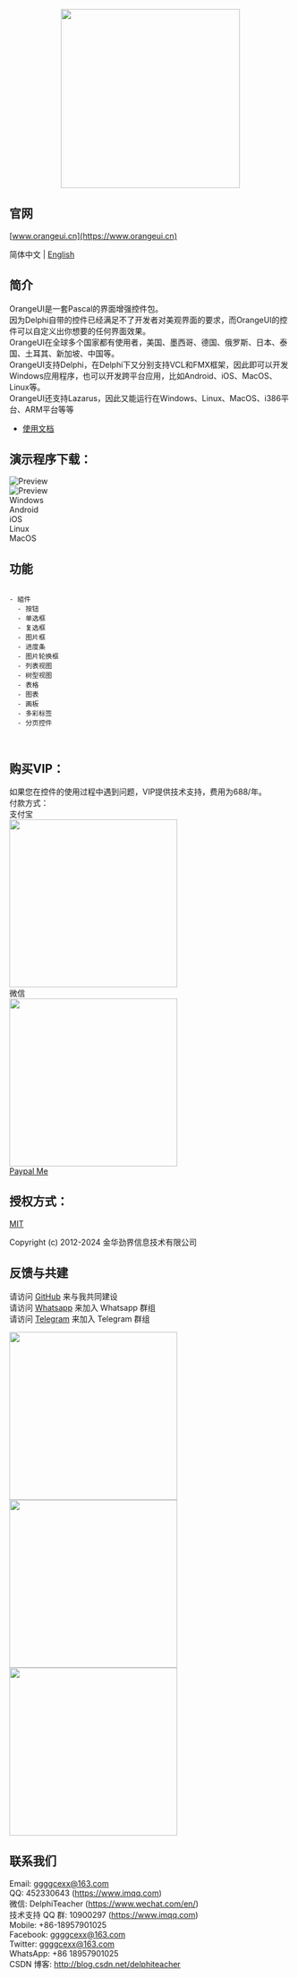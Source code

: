 <p align="center">
  <img width="320" src="https://github.com/DelphiTeacher/OrangeUI4Lazarus/blob/main/orangeui.png">
</p>


## 官网
[www.orangeui.cn](https://www.orangeui.cn)

简体中文 | [English](./README.md)



## 简介

OrangeUI是一套Pascal的界面增强控件包。  
因为Delphi自带的控件已经满足不了开发者对美观界面的要求，而OrangeUI的控件可以自定义出你想要的任何界面效果。  
OrangeUI在全球多个国家都有使用者，美国、墨西哥、德国、俄罗斯、日本、泰国、土耳其、新加坡、中国等。  
OrangeUI支持Delphi，在Delphi下又分别支持VCL和FMX框架，因此即可以开发Windows应用程序，也可以开发跨平台应用，比如Android、iOS、MacOS、Linux等。  
OrangeUI还支持Lazarus，因此又能运行在Windows、Linux、MacOS、i386平台、ARM平台等等  


- [使用文档](https://www.orangeui.cn/components/install)


## 演示程序下载：
![Preview](https://github.com/DelphiTeacher/OrangeUI4Lazarus/blob/main/preview-pc-1.png)  
![Preview](https://github.com/DelphiTeacher/OrangeUI4Lazarus/blob/main/preview-pc-2.png)  
Windows  
Android  
iOS  
Linux  
MacOS  



## 功能

```

- 組件
  - 按钮
  - 单选框
  - 复选框
  - 图片框
  - 进度条
  - 图片轮换框
  - 列表视图
  - 树型视图
  - 表格
  - 图表
  - 画板
  - 多彩标签
  - 分页控件



```




## 购买VIP：
如果您在控件的使用过程中遇到问题，VIP提供技术支持，费用为688/年。  
付款方式：  
支付宝  
<img src="https://github.com/DelphiTeacher/OrangeUI4Lazarus/blob/main/alipay_barcode.jpg" width="300" />  
微信    
<img src="https://github.com/DelphiTeacher/OrangeUI4Lazarus/blob/main/wechatpay_barcode.png" width="300" />    
[Paypal Me](https://www.paypal.me/DelphiTeacher)  


## 授权方式：
[MIT](https://github.com/DelphiTeacher/OrangeUI4Lazarus/blob/master/LICENSE)

Copyright (c) 2012-2024 金华劲界信息技术有限公司  




## 反馈与共建

请访问 [GitHub](https://github.com/DelphiTeacher/OrangeUI4Lazarus) 来与我共同建设  
请访问 [Whatsapp](https://chat.whatsapp.com/HnsO8lr9nHGHMAZCUiJZtR) 来加入 Whatsapp 群组  
请访问 [Telegram](https://t.me/+ucRAUnwMlnxiZWU1) 来加入 Telegram 群组

<div>
  <img data-type="orangeui_qqgroup" src="https://github.com/DelphiTeacher/OrangeUI4Lazarus/blob/main/orangeui_qqgroup_qrcode.jpg" width="300" />
  <img data-type="delphi_mp" src="https://github.com/DelphiTeacher/OrangeUI4Lazarus/blob/main/delphi_mp_qrcode.jpg" width="300" />
  <img data-type="my_wechat" src="https://github.com/DelphiTeacher/OrangeUI4Lazarus/blob/main/my_wechat_qrcode.jpg" width="300" />
</div>



## 联系我们

Email: ggggcexx@163.com  
QQ: 452330643 (https://www.imqq.com)  
微信: DelphiTeacher (https://www.wechat.com/en/)  
技术支持 QQ 群: 10900297 (https://www.imqq.com)  
Mobile: +86-18957901025  
Facebook: ggggcexx@163.com  
Twitter: ggggcexx@163.com  
WhatsApp: +86 18957901025  
CSDN 博客: http://blog.csdn.net/delphiteacher


